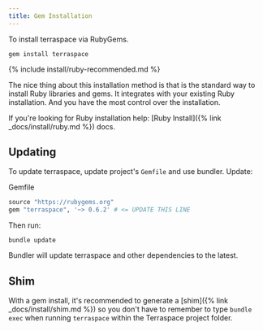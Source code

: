 ```yaml
---
title: Gem Installation
---
```


To install terraspace via RubyGems.

    gem install terraspace

{% include install/ruby-recommended.md %}

The nice thing about this installation method is that is the standard way to install Ruby libraries and gems. It integrates with your existing Ruby installation. And you have the most control over the installation.

If you're looking for Ruby installation help: [Ruby Install]({% link _docs/install/ruby.md %}) docs.

## Updating

To update terraspace, update project's `Gemfile` and use bundler. Update:

Gemfile

```ruby
source "https://rubygems.org"
gem "terraspace", '~> 0.6.2' # <= UPDATE THIS LINE
```

Then run:

    bundle update

Bundler will update terraspace and other dependencies to the latest.

## Shim

With a gem install, it's recommended to generate a [shim]({% link _docs/install/shim.md %}) so you don't have to remember to type `bundle exec` when running `terraspace` within the Terraspace project folder.
